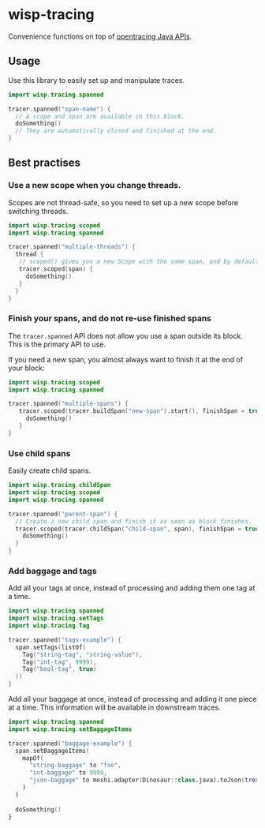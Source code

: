 # wisp-tracing

Convenience functions on top of [opentracing Java APIs](https://opentracing.io/guides/java/).

## Usage

Use this library to easily set up and manipulate traces.

```kotlin
import wisp.tracing.spanned

tracer.spanned("span-name") {
  // A scope and span are available in this block.
  doSomething()
  // They are automatically closed and finished at the end.
}
```

## Best practises

### Use a new scope when you change threads.

Scopes are not thread-safe, so you need to set up a new scope before switching threads.

```kotlin
import wisp.tracing.scoped
import wisp.tracing.spanned

tracer.spanned("multiple-threads") {
  thread {
   // scoped() gives you a new Scope with the same span, and by default does not finish the span.
   tracer.scoped(span) {
     doSomething()
   } 
  }
}
```

### Finish your spans, and do not re-use finished spans

The `tracer.spanned` API does not allow you use a span outside its block. This is the primary API
to use.

If you need a new span, you almost always want to finish it at the end of your block:

```kotlin
import wisp.tracing.scoped
import wisp.tracing.spanned

tracer.spanned("multiple-spans") {
   tracer.scoped(tracer.buildSpan("new-span").start(), finishSpan = true) {
     doSomething()
   } 
}
```

### Use child spans

Easily create child spans.

```kotlin
import wisp.tracing.childSpan
import wisp.tracing.scoped
import wisp.tracing.spanned

tracer.spanned("parent-span") {
  // Create a new child span and finish it as soon as block finishes.
  tracer.scoped(tracer.childSpan("child-span", span), finishSpan = true) {
    doSomething()
  }
}
```

### Add baggage and tags

Add all your tags at once, instead of processing and adding them one tag at a time.

```kotlin
import wisp.tracing.spanned
import wisp.tracing.setTags
import wisp.tracing.Tag

tracer.spanned("tags-example") {
  span.setTags(listOf(
    Tag("string-tag", "string-value"),
    Tag("int-tag", 9999),
    Tag("bool-tag", true)
  ))
}
```

Add all your baggage at once, instead of processing and adding it one piece at a time.
This information will be available in downstream traces.

```kotlin
import wisp.tracing.spanned
import wisp.tracing.setBaggageItems

tracer.spanned("baggage-example") {
  span.setBaggageItems(
    mapOf(
      "string-baggage" to "foo",
      "int-baggage" to 9999,
      "json-baggage" to moshi.adapter(Dinosaur::class.java).toJson(trex)
    )
  )
  
  doSomething()
}
```
